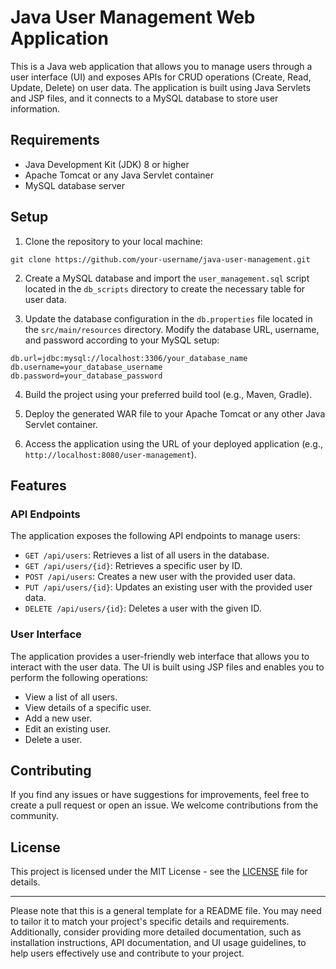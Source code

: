 # Java User Management Web Application

This is a Java web application that allows you to manage users through a user interface (UI) and exposes APIs for CRUD operations (Create, Read, Update, Delete) on user data. The application is built using Java Servlets and JSP files, and it connects to a MySQL database to store user information.

## Requirements

- Java Development Kit (JDK) 8 or higher
- Apache Tomcat or any Java Servlet container
- MySQL database server

## Setup

1. Clone the repository to your local machine:

```
git clone https://github.com/your-username/java-user-management.git
```

2. Create a MySQL database and import the `user_management.sql` script located in the `db_scripts` directory to create the necessary table for user data.

3. Update the database configuration in the `db.properties` file located in the `src/main/resources` directory. Modify the database URL, username, and password according to your MySQL setup:

```
db.url=jdbc:mysql://localhost:3306/your_database_name
db.username=your_database_username
db.password=your_database_password
```

4. Build the project using your preferred build tool (e.g., Maven, Gradle).

5. Deploy the generated WAR file to your Apache Tomcat or any other Java Servlet container.

6. Access the application using the URL of your deployed application (e.g., `http://localhost:8080/user-management`).

## Features

### API Endpoints

The application exposes the following API endpoints to manage users:

- `GET /api/users`: Retrieves a list of all users in the database.
- `GET /api/users/{id}`: Retrieves a specific user by ID.
- `POST /api/users`: Creates a new user with the provided user data.
- `PUT /api/users/{id}`: Updates an existing user with the provided user data.
- `DELETE /api/users/{id}`: Deletes a user with the given ID.

### User Interface

The application provides a user-friendly web interface that allows you to interact with the user data. The UI is built using JSP files and enables you to perform the following operations:

- View a list of all users.
- View details of a specific user.
- Add a new user.
- Edit an existing user.
- Delete a user.

## Contributing

If you find any issues or have suggestions for improvements, feel free to create a pull request or open an issue. We welcome contributions from the community.

## License

This project is licensed under the MIT License - see the [LICENSE](LICENSE) file for details.

---
Please note that this is a general template for a README file. You may need to tailor it to match your project's specific details and requirements. Additionally, consider providing more detailed documentation, such as installation instructions, API documentation, and UI usage guidelines, to help users effectively use and contribute to your project.

